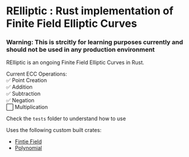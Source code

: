 # RElliptic : Rust implementation of Finite Field Elliptic Curves

### Warning: This is strcitly for learning purposes currently and should not be used in any production environment

RElliptic is an ongoing Finite Field Elliptic Curves in Rust. 

Current ECC Operations: </br>
✅ Point Creation </br>
✅ Addition </br>
✅ Subtraction </br>
✅ Negation </br>
⬜ Multiplication </br> 


Check the `tests` folder to understand how to use

Uses the following custom built crates:
- [Fintie Field](https://github.com/varun-doshi/modc) </br> 
- [Polynomial](https://github.com/varun-doshi/rpolynomial) </br> 